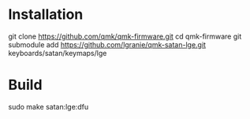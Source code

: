 # Installation
git clone https://github.com/qmk/qmk-firmware.git
cd qmk-firmware
git submodule add https://github.com/lgranie/qmk-satan-lge.git keyboards/satan/keymaps/lge

# Build
sudo make satan:lge:dfu

